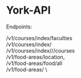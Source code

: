 # York-API

Endpoints:

/v1/courses/index/faculties \
/v1/courses/index/<faculty> \
/v1/courses/index/<faculty>/<subject>/courses \
/v1/food-areas/location,  \
/v1/food-areas/food/all \
/v1/food-areas/<location> \







